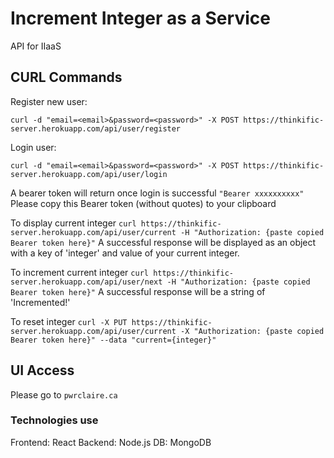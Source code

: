 # Increment Integer as a Service

API for IIaaS

## CURL Commands

Register new user:
```
curl -d "email=<email>&password=<password>" -X POST https://thinkific-server.herokuapp.com/api/user/register
```

Login user:
```
curl -d "email=<email>&password=<password>" -X POST https://thinkific-server.herokuapp.com/api/user/login
```

A bearer token will return once login is successful
`"Bearer xxxxxxxxxx"`
Please copy this Bearer token (without quotes) to your clipboard

To display current integer
`curl https://thinkific-server.herokuapp.com/api/user/current -H "Authorization: {paste copied Bearer token here}"`
A successful response will be displayed as an object with a key of 'integer' and value of your current integer.

To increment current integer
`curl https://thinkific-server.herokuapp.com/api/user/next -H "Authorization: {paste copied Bearer token here}"`
A successful response will be a string of 'Incremented!'

To reset integer
`curl -X PUT https://thinkific-server.herokuapp.com/api/user/current -X "Authorization: {paste copied Bearer token here}" --data "current={integer}"`

## UI Access

Please go to
`pwrclaire.ca`

### Technologies use

Frontend: React
Backend: Node.js
DB: MongoDB
